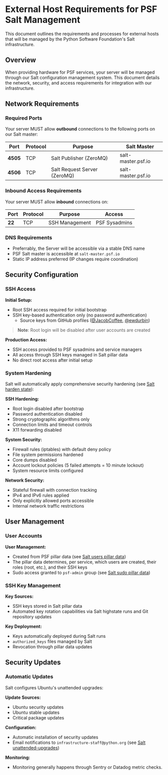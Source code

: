 # External Host Requirements for PSF Salt Management

This document outlines the requirements and processes for external hosts that will be managed by the 
Python Software Foundation's Salt infrastructure.

## Overview

When providing hardware for PSF services, your server will be managed through our Salt configuration management system. 
This document details the network, security, and access requirements for integration with our infrastructure.

## Network Requirements

### Required Ports

Your server MUST allow **outbound** connections to the following ports on our Salt master:

| Port     | Protocol | Purpose                      | Salt Master        |
|----------|----------|------------------------------|--------------------|
| **4505** | TCP      | Salt Publisher (ZeroMQ)      | salt-master.psf.io |
| **4506** | TCP      | Salt Request Server (ZeroMQ) | salt-master.psf.io |

### Inbound Access Requirements

Your server MUST allow **inbound** connections on:

| Port   | Protocol | Purpose        | Access        |
|--------|----------|----------------|---------------|
| **22** | TCP      | SSH Management | PSF Sysadmins |

### DNS Requirements

- Preferrably, the Server will be accessible via a stable DNS name
- PSF Salt master is accessible at `salt-master.psf.io`
- Static IP address preferred (IP changes require coordination)

## Security Configuration

### SSH Access

**Initial Setup:**
- Root SSH access required for initial bootstrap
- SSH key-based authentication only (no password authentication)
  - Source keys from GitHub profiles ([@JacobCoffee](https://github.com/JacobCoffee.keys), [@ewdurbin](https://github.com/ewdurbin.keys)) 

> **Note**: Root login will be disabled after user accounts are created

**Production Access:**
- SSH access provided to PSF sysadmins and service managers
- All access through SSH keys managed in Salt pillar data
- No direct root access after initial setup

### System Hardening

Salt will automatically apply comprehensive security hardening (see [Salt harden state](../salt/base/harden)):

**SSH Hardening:**
- Root login disabled after bootstrap
- Password authentication disabled
- Strong cryptographic algorithms only
- Connection limits and timeout controls
- X11 forwarding disabled

**System Security:**
- Firewall rules (iptables) with default deny policy
- File system permissions hardened
- Core dumps disabled
- Account lockout policies (5 failed attempts = 10 minute lockout)
- System resource limits configured

**Network Security:**
- Stateful firewall with connection tracking
- IPv4 and IPv6 rules applied
- Only explicitly allowed ports accessible
- Internal network traffic restrictions

## User Management

### User Accounts

**User Management:**
- Created from PSF pillar data (see [Salt users pillar data](../pillar/base/users))
- The pillar data determines, per service, which users are created, their roles (root, etc.), and their SSH keys
- Sudo access granted to `psf-admin` group (see [Salt sudo pillar data](../pillar/base/sudoers/init.sls))

### SSH Key Management

**Key Sources:**
- SSH keys stored in Salt pillar data
- Automated key rotation capabilities via Salt highstate runs and Git repository updates

**Key Deployment:**
- Keys automatically deployed during Salt runs
- `authorized_keys` files managed by Salt
- Revocation through pillar data updates

## Security Updates

### Automatic Updates

Salt configures Ubuntu's unattended upgrades:

**Update Sources:**
- Ubuntu security updates
- Ubuntu stable updates
- Critical package updates

**Configuration:**
- Automatic installation of security updates
- Email notifications to `infrastructure-staff@python.org` (see [Salt unattended-upgrades](../salt/unattended-upgrades/config/50unattended-upgrades))

**Monitoring:**
- Monitoring generally happens through Sentry or Datadog metric checks.
